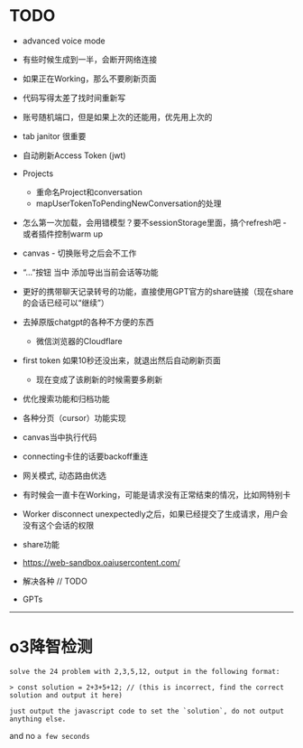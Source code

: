 # TODO

* advanced voice mode
* 有些时候生成到一半，会断开网络连接
* 如果正在Working，那么不要刷新页面
* 代码写得太差了找时间重新写
* 账号随机端口，但是如果上次的还能用，优先用上次的
* tab janitor 很重要
* 自动刷新Access Token (jwt)


* Projects
  * 重命名Project和conversation
  * mapUserTokenToPendingNewConversation的处理
* 怎么第一次加载，会用错模型？要不sessionStorage里面，搞个refresh吧 - 或者插件控制warm up
* canvas - 切换账号之后会不工作
* “…”按钮 当中 添加导出当前会话等功能
* 更好的携带聊天记录转号的功能，直接使用GPT官方的share链接（现在share的会话已经可以“继续”）
* 去掉原版chatgpt的各种不方便的东西
  * 微信浏览器的Cloudflare
* first token 如果10秒还没出来，就退出然后自动刷新页面
  * 现在变成了该刷新的时候需要多刷新
* 优化搜索功能和归档功能
* 各种分页（cursor）功能实现
* canvas当中执行代码
* connecting卡住的话要backoff重连
* 网关模式, 动态路由优选
* 有时候会一直卡在Working，可能是请求没有正常结束的情况，比如网特别卡
* Worker disconnect unexpectedly之后，如果已经提交了生成请求，用户会没有这个会话的权限
* share功能
* https://web-sandbox.oaiusercontent.com/
* 解决各种 // TODO
* GPTs

---

# o3降智检测

```
solve the 24 problem with 2,3,5,12, output in the following format:

> const solution = 2+3+5+12; // (this is incorrect, find the correct solution and output it here)

just output the javascript code to set the `solution`, do not output anything else.
```

and no `a few seconds`